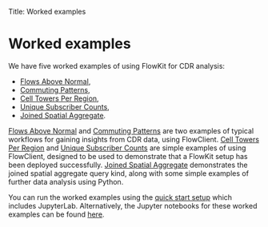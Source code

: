 Title: Worked examples

# Worked examples

We have five worked examples of using FlowKit for CDR analysis:

- [Flows Above Normal](flows-above-normal.ipynb),
- [Commuting Patterns](commuting-patterns.ipynb),
- [Cell Towers Per Region](cell-towers-per-region.ipynb),
- [Unique Subscriber Counts](unique-subscriber-counts.ipynb),
- [Joined Spatial Aggregate](joined-spatial-aggregate.ipynb).

[Flows Above Normal](flows-above-normal.ipynb) and [Commuting Patterns](commuting-patterns.ipynb) are two examples of typical workflows for gaining insights from CDR data, using FlowClient. [Cell Towers Per Region](cell-towers-per-region.ipynb) and [Unique Subscriber Counts](unique-subscriber-counts.ipynb) are simple examples of using FlowClient, designed to be used to demonstrate that a FlowKit setup has been deployed successfully. [Joined Spatial Aggregate](joined-spatial-aggregate.ipynb) demonstrates the joined spatial aggregate query kind, along with some simple examples of further data analysis using Python.

You can run the worked examples using the [quick start setup](../../install.md#quickinstall) which includes JupyterLab. Alternatively, the Jupyter notebooks for these worked examples can be found [here](https://github.com/Flowminder/FlowKit/tree/master/docs/source/analyst/worked_examples/).
